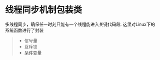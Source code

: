 
线程同步机制包装类
===============
多线程同步，确保任一时刻只能有一个线程能进入关键代码段.
这里对Linux下的系统函数进行了封装
> * 信号量
> * 互斥锁
> * 条件变量




